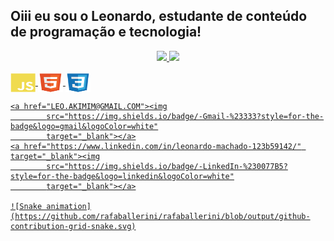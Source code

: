 ## Oiii eu sou o Leonardo, estudante de conteúdo de programação e tecnologia!
<div align="center">
    <a href="https://github.com/leomsa">
        <img height="180"  src="https://github-readme-stats.vercel.app/api?username=leomsa&show_icons=true&theme=dracula&include_all_commits=true&count_private=true"/>
        <img height="180em"
            src="https://github-readme-stats.vercel.app/api/top-langs/?username=rafaballerini&layout=compact&langs_count=7&theme=dracula" />
</div>
<div style="display: inline_block"><br>
    <img align="center" alt="Rafa-Js" height="30" width="40"
        src="https://raw.githubusercontent.com/devicons/devicon/master/icons/javascript/javascript-plain.svg">
    <img align="center" alt="Rafa-HTML" height="30" width="40"
        src="https://raw.githubusercontent.com/devicons/devicon/master/icons/html5/html5-original.svg">
    <img align="center" alt="Rafa-CSS" height="30" width="40"
        src="https://raw.githubusercontent.com/devicons/devicon/master/icons/css3/css3-original.svg">

</div>


<div>
    
    
    
    <a href="LEO.AKIMIM@GMAIL.COM"><img
            src="https://img.shields.io/badge/-Gmail-%23333?style=for-the-badge&logo=gmail&logoColor=white"
            target="_blank"></a>
    <a href="https://www.linkedin.com/in/leonardo-machado-123b59142/" target="_blank"><img
            src="https://img.shields.io/badge/-LinkedIn-%230077B5?style=for-the-badge&logo=linkedin&logoColor=white"
            target="_blank"></a>

    ![Snake animation](https://github.com/rafaballerini/rafaballerini/blob/output/github-contribution-grid-snake.svg)

</div>

